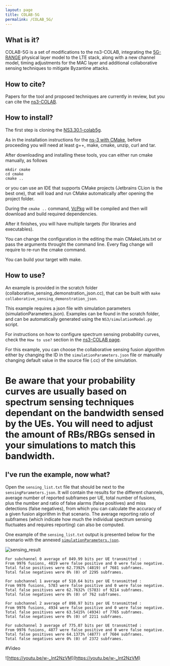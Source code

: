```yaml
---
layout: page
title: COLAB-5G
permalink: /COLAB_5G/
---
```


## What is it?
COLAB-5G is a set of modifications to the ns3-COLAB, integrating the [5G-RANGE](http://5g-range.eu/) physical layer model to the LTE stack, along with a new channel model, timing adjustments for the MAC layer and additional collaborative sensing techniques to mitigate Byzantine attacks.

## How to cite?
Papers for the tool and proposed techniques are currently in review, but you can cite the [ns3-COLAB](/NS3/COLAB).

## How to install?
The first step is cloning the [NS3.30.1-colab5g](https://github.com/Gabrielcarvfer/NS3/tree/NS3.30.1-colab5g).

As in the installation instructions for the [ns-3 with CMake](/NS3/installation), before proceeding you will need at least g++, make, cmake, unzip, curl and tar.

After downloading and installing these tools, you can either run cmake manually, as follows
```
mkdir cmake
cd cmake
cmake ..
```
or you can use an IDE that supports CMake projects (Jetbrains CLion is the best one), that will load and run CMake automatically after opening the project folder.

During the `cmake ..` command, [VcPkg](https://github.com/Microsoft/vcpkg) will be compiled and then will download and build required dependencies.

After it finishes, you will have multiple targets (for libraries and executables).

You can change the configuration in the editing the main CMakeLists.txt or pass the arguments throught the command line. Every flag change will require to re-run the cmake command.

You can build your target with make. 

## How to use?
An example is provided in the scratch folder (collaborative_sensing_demonstration_json.cc), that can be built with `make collaborative_sensing_demonstration_json`.

This example requires a json file with simulation parameters (simulationParameters.json). Examples can be found in the scratch folder, and can be automatically generated using the `NS3/simulationModel.py` script.

For instructions on how to configure spectrum sensing probability curves, check the `How to use?` section in the [ns3-COLAB page](/NS3/COLAB).

For this example, you can choose the collaborative sensing fusion algorithm either by changing the ID in the `simulationParameters.json` file or manually changing default value in the source file (.cc) of the simulation. 

# Be aware that your probability curves are usually based on spectrum sensing techniques dependant on the bandwidth sensed by the UEs. You will need to adjust the amount of RBs/RBGs sensed in your simulations to match this bandwidth.

## I've run the example, now what?
Open the `sensing_list.txt` file that should be next to the `sensingParameters.json`. It will contain the results for the different channels, average number of reported subframes per UE, total number of fusions, plus the number and ratio of false alarms (false positives) and miss detections (false negatives), from which you can calculate the accuracy of a given fusion algorithm in that scenario. The average reporting ratio of subframes (which indicate how much the individual spectrum sensing fluctuates and requires reporting) can also be computed.

One example of the `sensing_list.txt` output is presented below for the scenario with the annexed [`simulationParameters.json`](/NS3/img/simulationParameters.json).

![sensing_result](/NS3/img/simulation_topology.png)

```
For subchannel 0 average of 849.99 bits per UE transmitted :
From 9976 fusions, 4819 were false positive and 0 were false negative.
Total false positives were 62.7392% (4819) of 7681 subframes.
Total false negatives were 0% (0) of 2295 subframes.

For subchannel 1 average of 510.64 bits per UE transmitted :
From 9976 fusions, 5783 were false positive and 0 were false negative.
Total false positives were 62.7632% (5783) of 9214 subframes.
Total false negatives were 0% (0) of 762 subframes.

For subchannel 2 average of 898.97 bits per UE transmitted :
From 9976 fusions, 4934 were false positive and 0 were false negative.
Total false positives were 63.5415% (4934) of 7765 subframes.
Total false negatives were 0% (0) of 2211 subframes.

For subchannel 3 average of 775.07 bits per UE transmitted :
From 9976 fusions, 4877 were false positive and 0 were false negative.
Total false positives were 64.1373% (4877) of 7604 subframes.
Total false negatives were 0% (0) of 2372 subframes.
```


#Video

![https://youtu.be/w-_lnt2NzVM](https://youtu.be/w-_lnt2NzVM)
